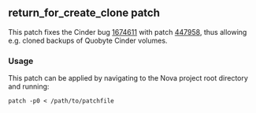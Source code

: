 
## return_for_create_clone patch

This patch fixes the Cinder bug [1674611](https://bugs.launchpad.net/cinder/+bug/1674611) with patch [447958](https://review.openstack.org/#/c/447958/), thus allowing e.g. cloned backups of Quobyte Cinder volumes.

### Usage

This patch can be applied by navigating to the Nova project root directory and running:

    patch -p0 < /path/to/patchfile
